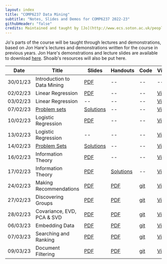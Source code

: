 ```yaml
---
layout: index
title: "COMP6237 Data Mining"
subtitle: "Notes, Slides and Demos for COMP6237 2022-23"
githubHeader: "false"
credits: Maintained and taught by [Jo](http://www.ecs.soton.ac.uk/people/jh1c18)
---
```



Jo's parts of the course will be taught through lectures and demonstrations, based on Jon Hare's lectures and demonstrations written for the course in previous years. Jon Hare's demonstrations and lecture slides are available to download  [here](http://jenkins.ecs.soton.ac.uk/job/COMP6237/lastSuccessfulBuild/artifact/app/target/COMP6237-1.0-SNAPSHOT-jar-with-dependencies.jar). Shoaib's resources will also be put here.

<!--
The launcher program that opens when you launch the jar is self explanatory, but once you've selected a presentation or demo you can make it full screen by pressing "f" (press again to exit). For the presentations you can use the left and right arrow keys to navigate. Note that on some of the interactive slides, you might need to click on the slide background for the arrow keys to work if you clicked on any controls other than buttons. 
-->


Date     | Title        | Slides                             | Handouts  | Code  | Video |
---------| ------------ | ---------------------------------- | --------- | ----- | ----- |
30/01/23 | Introduction to Data Mining | [PDF](./lectures/pdf/01_intro.pdf) | -- | -- | -- |
02/02/23 | Linear Regression | [PDF](./lectures/pdf/LinearRegression.pdf) | -- | -- | [Video](https://southampton.cloud.panopto.eu/Panopto/Pages/Viewer.aspx?id=f2b87133-833a-4308-8242-af9d00c5a1fc)|
03/02/23 | Linear Regression | -- | -- | -- | [Video](https://southampton.cloud.panopto.eu/Panopto/Pages/Viewer.aspx?id=01557032-7da0-45f3-bd8c-af9e00f77277) |
07/02/23 | [Problem sets](./lectures/pdf/exercise1.pdf) | [Solutions](./lectures/pdf/exercise1_sol.pdf) | -- | -- | [Video](https://southampton.cloud.panopto.eu/Panopto/Pages/Viewer.aspx?id=2fb6076f-8f3f-49a0-8ee8-afa2009447b5) |
10/02/23 | Logistic Regression | [PDF](./lectures/pdf/LogisticRegression.pdf) | -- | -- | [Video](https://southampton.cloud.panopto.eu/Panopto/Pages/Viewer.aspx?id=c7dd2be0-a8db-41e4-a633-afa400c5d829) |
13/02/23 | Logistic Regression | -- | -- | -- | [Video](https://southampton.cloud.panopto.eu/Panopto/Pages/Viewer.aspx?id=988abda2-593f-460a-969f-afa500f781ad) |
14/02/23 | [Problem Sets](./lectures/pdf/exercise2.pdf) | [Solutions](./lectures/pdf/exercise2_sol.pdf) | -- | -- | [Video](https://southampton.cloud.panopto.eu/Panopto/Pages/Viewer.aspx?id=79e414ba-a942-4480-b228-afa900946f7f) |
16/02/23 | Information Theory | [PDF](./lectures/pdf/Information.pdf) | -- | -- | [Video](https://southampton.cloud.panopto.eu/Panopto/Pages/Viewer.aspx?id=95cc400c-14cb-461e-959d-afab00c68c6c) |
17/02/23 | Information Theory | [PDF](./lectures/pdf/Information.pdf) | [Solutions](./lectures/pdf/exercise3_sol.pdf) | -- | [Video](https://southampton.cloud.panopto.eu/Panopto/Pages/Viewer.aspx?id=4bec38c3-68f6-4a8a-807c-afac00f75a3e) |
24/02/23  | Making Recommendations | [PDF](./lectures/pdf/02_Recommender_Systems.pdf) | [PDF](./lectures/pdf/02_Recommender_Systems_HO.pdf) | [git](https://github.com/JoGrundy/Data-Mining-Demo-Code-18-19/blob/master/recommender.ipynb) | [Video](https://southampton.cloud.panopto.eu/Panopto/Pages/Viewer.aspx?id=692a40f6-4067-4f8b-86fc-ae4701181940) |
27/02/23  | Discovering Groups | [PDF](./lectures/pdf/03_discovering_groups.pdf) | [PDF](./lectures/pdf/03_discovering_groups_HO.pdf) | [git](https://github.com/JoHoughton/Data-Mining-Demo-Code-18-19/blob/master/groups.ipynb) | [Video](https://southampton.cloud.panopto.eu/Panopto/Pages/Viewer.aspx?id=1ef4f522-eb43-49ab-b583-ae4a0095a6a8)|
28/02/23  | Covariance, EVD, PCA & SVD | [PDF](./lectures/pdf/04_covariance.pdf) | [PDF](./lectures/pdf/04_covariance_HO_jh.pdf) | [git](https://github.com/JoGrundy/Data-Mining-Demo-Code-18-19/blob/master/04-covariance.ipynb) | [Video](https://southampton.cloud.panopto.eu/Panopto/Pages/Viewer.aspx?id=eeeb0aac-f446-473e-8d68-ae510094fa37) |
06/03/23  | Embedding Data | [PDF](./lectures/pdf/05_embedding_data.pdf) | [PDF](./lectures/pdf/05_embedding_data_HO_jh.pdf) | [git](https://github.com/JoGrundy/Data-Mining-Demo-Code-18-19/blob/master/05_embedding_data.ipynb) | [Video](https://southampton.cloud.panopto.eu/Panopto/Pages/Viewer.aspx?id=eeeb0aac-f446-473e-8d68-ae510094fa37) |
07/03/23  | Searching and Ranking | [PDF](./lectures/pdf/06_search.pdf) | [PDF](./lectures/pdf/06_search_HO.pdf) | [git](https://github.com/JoHoughton/Data-Mining-Demo-Code-18-19/blob/master/searchRank.ipynb) | [Video](https://southampton.cloud.panopto.eu/Panopto/Pages/Viewer.aspx?id=f7a4e5a0-5cf7-42f9-a86d-ae52009490b1) |
09/03/23   | Document Filtering  | [PDF](./lectures/pdf/07_document_filtering.pdf) | [PDF](./lectures/pdf/07_document_filtering_HO.pdf) | [git](https://github.com/JoGrundy/Data-Mining-Demo-Code-18-19/blob/master/07_doc_filtering.ipynb) | [Video](https://southampton.cloud.panopto.eu/Panopto/Pages/Viewer.aspx?id=30eec0a0-c2b7-4a28-a930-ae540094d59f) |

<!--
13/03/23   | Modelling with Decision Trees | [PDF](./lectures/pdf/08_decision_trees.pdf) | [PDF](./lectures/pdf/08_decision_trees_HO.pdf) | [git](https://github.com/JoGrundy/Data-Mining-Demo-Code-18-19/blob/master/08_decisiontrees.ipynb) | [Video](https://southampton.cloud.panopto.eu/Panopto/Pages/Viewer.aspx?id=3390a864-558f-4f57-b491-ae580094524f) |
14/03/23   | Modelling Prices & Nearest Neighbours | [PDF](./lectures/pdf/09_nearest_neighbours.pdf) | [PDF](./lectures/pdf/09_nearest_neighbours_HO.pdf) | [git](https://github.com/JoGrundy/Data-Mining-Demo-Code-18-19/blob/master/09_nearest_neighbours.ipynb) | [Video](https://southampton.cloud.panopto.eu/Panopto/Pages/Viewer.aspx?id=64c89832-501a-467f-ae3e-ae59009487a8) |
16/3/23  | Market Basket Analysis |  [PDF](./lectures/pdf/10_market_basket.pdf) | [PDF](./lectures/pdf/10_market_basket_HO.pdf) | [git](https://github.com/JoGrundy/Data-Mining-Demo-Code-18-19/blob/master/10_market_basket.ipynb) | [Video](https://southampton.cloud.panopto.eu/Panopto/Pages/Viewer.aspx?id=41298585-4c32-4016-8a30-ae5b009faf53) |
24/04/23  | Semantic Spaces | [PDF](./lectures/pdf/11_semantic_spaces.pdf) | [PDF](./lectures/pdf/11_semantic_spaces_HO.pdf) | [git](https://github.com/JoGrundy/Data-Mining-Demo-Code-18-19/blob/master/11_semantic_spaces.ipynb) | [Video](https://southampton.cloud.panopto.eu/Panopto/Pages/Viewer.aspx?id=41f0868f-9b3f-442d-9fd1-ae5f009458b4) |
25/04/23  | Finding Independent Features, Topic Modelling |  [PDF](./lectures/pdf/12_finding_features.pdf) | [PDF](./lectures/pdf/12_finding_features_HO.pdf) | [git](https://github.com/JoHoughton/Data-Mining-Demo-Code-18-19/blob/master/12_finding_features.ipynb) | [Video](https://southampton.cloud.panopto.eu/Panopto/Pages/Viewer.aspx?id=c4056449-2ba1-4dd8-b3fd-ae600093e9f5) |
27/4/23   | Outlier Detection |  [PDF](./lectures/pdf/13_outlier_detection.pdf)  | [PDF](./lectures/pdf/13_outlier_detection_HO.pdf) | [git](https://github.com/jogrundy/Data-Mining-Demo-Code-18-19/blob/master/13_outlier.ipynb) | [Video](https://southampton.cloud.panopto.eu/Panopto/Pages/Viewer.aspx?id=5ab8ea1b-bdbe-4e56-a4c2-ae620095944f) |
19/5/22  | Exam Prep and Q&A |  -- | -- | -- |
-->
